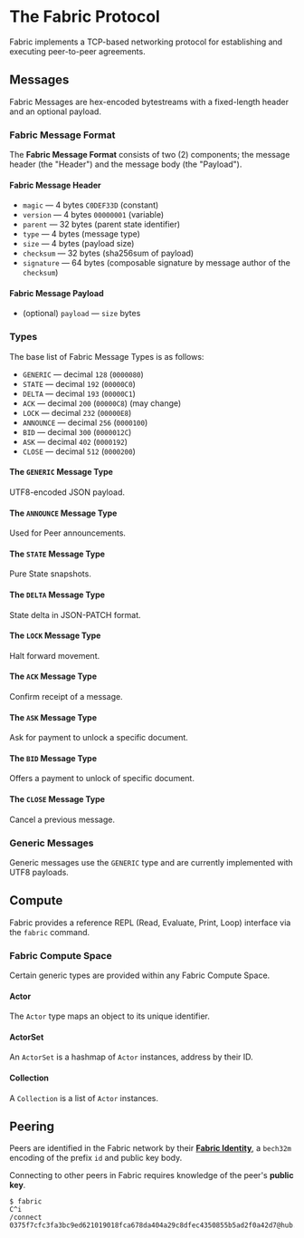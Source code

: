 # The Fabric Protocol
Fabric implements a TCP-based networking protocol for establishing and executing peer-to-peer agreements.

## Messages
Fabric Messages are hex-encoded bytestreams with a fixed-length header and an optional payload.

### Fabric Message Format
The **Fabric Message Format** consists of two (2) components; the message header (the "Header") and the message body (the "Payload").

#### Fabric Message Header
- `magic` — 4 bytes `C0DEF33D` (constant)
- `version` — 4 bytes `00000001` (variable)
- `parent` — 32 bytes (parent state identifier)
- `type` — 4 bytes (message type)
- `size` — 4 bytes (payload size)
- `checksum` — 32 bytes (sha256sum of payload)
- `signature` — 64 bytes (composable signature by message author of the `checksum`)

#### Fabric Message Payload
- (optional) `payload` — `size` bytes

### Types
The base list of Fabric Message Types is as follows:

- `GENERIC` — decimal `128` (`0000080`)
- `STATE` — decimal `192` (`00000C0`)
- `DELTA` — decimal `193` (`00000C1`)
- `ACK` — decimal `200` (`00000C8`) (may change)
- `LOCK` — decimal `232` (`00000E8`)
- `ANNOUNCE` — decimal `256` (`0000100`)
- `BID` — decimal `300` (`0000012C`)
- `ASK` — decimal `402` (`0000192`)
- `CLOSE` — decimal `512` (`0000200`)

#### The `GENERIC` Message Type
UTF8-encoded JSON payload.

#### The `ANNOUNCE` Message Type
Used for Peer announcements.

#### The `STATE` Message Type
Pure State snapshots.

#### The `DELTA` Message Type
State delta in JSON-PATCH format.

#### The `LOCK` Message Type
Halt forward movement.

#### The `ACK` Message Type
Confirm receipt of a message.

#### The `ASK` Message Type
Ask for payment to unlock a specific document.

#### The `BID` Message Type
Offers a payment to unlock of specific document.

#### The `CLOSE` Message Type
Cancel a previous message.

### Generic Messages
Generic messages use the `GENERIC` type and are currently implemented with UTF8 payloads.

## Compute
Fabric provides a reference REPL (Read, Evaluate, Print, Loop) interface via the `fabric` command.

### Fabric Compute Space
Certain generic types are provided within any Fabric Compute Space.

#### Actor
The `Actor` type maps an object to its unique identifier.

#### ActorSet
An `ActorSet` is a hashmap of `Actor` instances, address by their ID.

#### Collection
A `Collection` is a list of `Actor` instances.

## Peering
Peers are identified in the Fabric network by their [**Fabric Identity**][fabric-identity], a `bech32m` encoding of the prefix `id` and public key body.

Connecting to other peers in Fabric requires knowledge of the peer's **public key**.

```
$ fabric
C^i
/connect 0375f7cfc3fa3bc9ed621019018fca678da404a29c8dfec4350855b5ad2f0a42d7@hub.fabric.pub:7777
```

[fabric-identity]: IDENTITY.md
